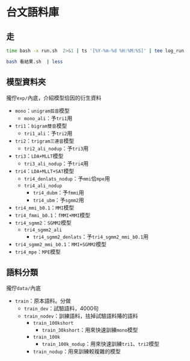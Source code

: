 #  台文語料庫

## 走
```bash
time bash -x run.sh  2>&1 | ts '[%Y-%m-%d %H:%M:%S]' | tee log_run
```
```bash
bash 看結果.sh  | less
```

## 模型資料夾
攏佇`exp/`內底，介紹模型佮因的衍生資料
* `mono`：`unigram孤音`模型
  * `mono_ali`：予`tri1`用
* `tri1`：`bigram雙音`模型
  * `tri1_ali`：予`tri2`用
* `tri2`：`trigram三連音`模型
  * `tri2_ali_nodup`：予`tri3`用
* `tri3`：`LDA+MLLT`模型
  * `tri3_ali_nodup`：予`tri4`用
* `tri4`：`LDA+MLLT+SAT`模型
  * `tri4_denlats_nodup`：予`mmi`佮`mpe`用
  * `tri4_ali_nodup`
    * `tri4_dubm`：予`fmmi`用
    * `tri4_ubm`：予`sgmm2`用
* `tri4_mmi_b0.1`：`MMI`模型
* `tri4_fmmi_b0.1`：`fMMI+MMI`模型
* `tri4_sgmm2`：`SGMM2`模型
  * `tri4_sgmm2_ali`
    * `tri4_sgmm2_denlats`：予`tri4_sgmm2_mmi_b0.1`用
* `tri4_sgmm2_mmi_b0.1`：`MMI+SGMM2`模型
* `tri4_mpe`：`MPE`模型

## 語料分類
攏佇`data/`內底
* `train`：原本語料。分做
  * `train_dev`：試驗語料，4000句
  * `train_nodev`：訓練語料，抾掉試驗語料賰的語料
    * `train_100kshort`
      * `train_30kshort`：用來快速訓練`mono`模型
    * `train_100k`
      * `train_100k_nodup`：用來快速訓練`tri1`、`tri2`模型
    * `train_nodup`：用來訓練較複雜的模型
